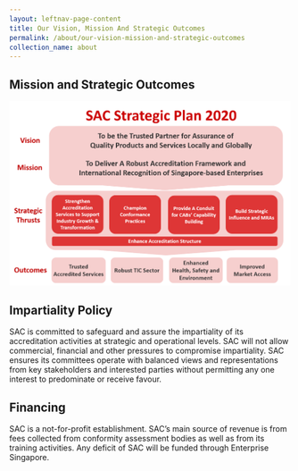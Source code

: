 ```yaml
---
layout: leftnav-page-content
title: Our Vision, Mission And Strategic Outcomes
permalink: /about/our-vision-mission-and-strategic-outcomes
collection_name: about
---
```


## Mission and Strategic Outcomes
![SACStrategicPlan2020](/images/SACStrategic2020.png)

## Impartiality Policy
SAC is committed to safeguard and assure the impartiality of its accreditation activities at strategic and operational levels. SAC will not allow commercial, financial and other pressures to compromise impartiality. SAC ensures its committees operate with balanced views and representations from key stakeholders and interested parties without permitting any one interest to predominate or receive favour.

## Financing
SAC is a not-for-profit establishment. SAC’s main source of revenue is from fees collected from conformity assessment bodies as well as from its training activities. Any deficit of SAC will be funded through Enterprise Singapore. 
